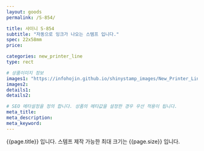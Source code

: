 ```yaml
---
layout: goods
permalink: /S-854/

title: 샤이니 S-854
subtitle: "자동으로 잉크가 나오는 스템프 입니다."
spec: 22x58mm
price: 

categories: new_printer_line
type: rect

# 상품이미지 정보
images1: "https://infohojin.github.io/shinystamp_images/New_Printer_Line/S-854/S-854_1.jpg"
images2:
details1:
details2:    

# SEO 메타설정을 정의 합니다. 상품의 메타값을 설정한 경우 우선 적용이 됩니다.
meta_title: 
meta_description:
meta_keyword:
---
```


{{page.title}} 입니다. 스템프 제작 가능한 최대 크기는 {{page.size}} 입니다.